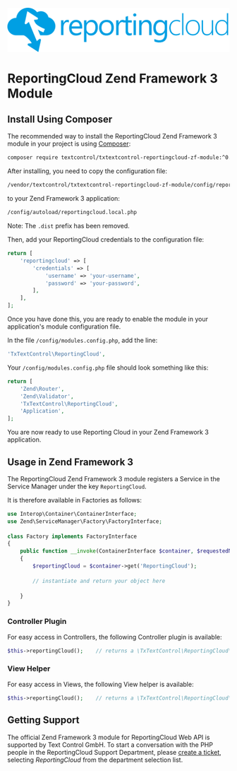 ![Logo](./media/rc_logo_512.png)

# ReportingCloud Zend Framework 3 Module


## Install Using Composer

The recommended way to install the ReportingCloud Zend Framework 3 module in your project is using [Composer](http://getcomposer.org):

```bash
composer require textcontrol/txtextcontrol-reportingcloud-zf-module:^0.1
```

After installing, you need to copy the configuration file:

```bash
/vendor/textcontrol/txtextcontrol-reportingcloud-zf-module/config/reportingcloud.local.php.dist
```
to your Zend Framework 3 application: 

```bash
/config/autoload/reportingcloud.local.php
```

Note: The `.dist` prefix has been removed.

Then, add your ReportingCloud credentials to the configuration file:

```php
return [
    'reportingcloud' => [
        'credentials' => [
            'username' => 'your-username',
            'password' => 'your-password',
        ],
    ],
];
```

Once you have done this, you are ready to enable the module in your application's module configuration file.

In the file `/config/modules.config.php`, add the line:

```php
'TxTextControl\ReportingCloud',
```

Your `/config/modules.config.php` file should look something like this:

```php
return [
    'Zend\Router',
    'Zend\Validator',
    'TxTextControl\ReportingCloud',
    'Application',
];
```

You are now ready to use Reporting Cloud in your Zend Framework 3 application.

## Usage in Zend Framework 3

The ReportingCloud Zend Framework 3 module registers a Service in the Service Manager under the key `ReportingCloud`.

It is therefore available in Factories as follows:

```php
use Interop\Container\ContainerInterface;
use Zend\ServiceManager\Factory\FactoryInterface;

class Factory implements FactoryInterface
{
    public function __invoke(ContainerInterface $container, $requestedName, array $options = null)
    {
        $reportingCloud = $container->get('ReportingCloud');

        // instantiate and return your object here
        
    }
}
```

### Controller Plugin

For easy access in Controllers, the following Controller plugin is available:

```php
$this->reportingCloud();    // returns a \TxTextControl\ReportingCloud\ReportingCloud instance
```

### View Helper

For easy access in Views, the following View helper is available:

```php
$this->reportingCloud();    // returns a \TxTextControl\ReportingCloud\ReportingCloud instance
```

 ## Getting Support
 
 The official Zend Framework 3 module for ReportingCloud Web API is supported by Text Control GmbH. To start a conversation with the PHP people in the ReportingCloud Support Department, please [create a ticket](http://support.textcontrol.com/new-ticket), selecting _ReportingCloud_ from the department selection list.
 